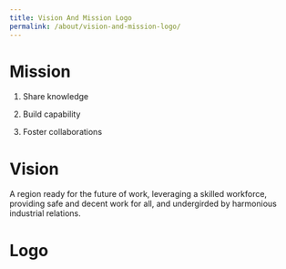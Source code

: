 ```yaml
---
title: Vision And Mission Logo
permalink: /about/vision-and-mission-logo/
---
```


# Mission
1. Share knowledge 

2. Build capability 

3. Foster collaborations

# Vision 
A region ready for the future of work, leveraging a skilled workforce, providing safe and decent work for all, and undergirded by harmonious industrial relations.

# Logo
